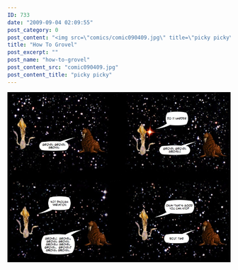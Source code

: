 ```yaml
---
ID: 733
date: "2009-09-04 02:09:55"
post_category: 0
post_content: "<img src=\"comics/comic090409.jpg\" title=\"picky picky\" />"
title: "How To Grovel"
post_excerpt: ""
post_name: "how-to-grovel"
post_content_src: "comic090409.jpg"
post_content_title: "picky picky"
---
```



[![picky picky](/comics-hi-res/comic090409.jpg)](/comics-hi-res/comic090409.jpg "picky picky")
